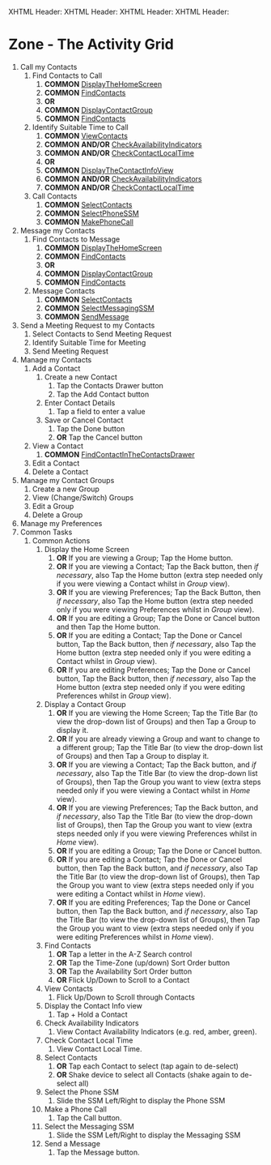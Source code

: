 XHTML Header: <script src="builder/js/jquery-1.8.1.min.js"></script>
XHTML Header: <script src="builder/js/jquery-ui-1.8.23.custom.min.js"></script>
XHTML Header: <script src="builder/js/activity-grid.js"></script>
XHTML Header: <link rel="stylesheet" type="text/css" href="builder/css/activity-grid.css" />

# Zone - The Activity Grid

1. Call my Contacts
	1. Find Contacts to Call
		1. **COMMON** [DisplayTheHomeScreen][]
		1. **COMMON** [FindContacts][]
		1. **OR**
		1. **COMMON** [DisplayContactGroup][]
		1. **COMMON** [FindContacts][]
	1. Identify Suitable Time to Call
		1. **COMMON** [ViewContacts][]
		1. **COMMON** **AND/OR** [CheckAvailabilityIndicators][]
		1. **COMMON** **AND/OR** [CheckContactLocalTime][]
		1. **OR**
		1. **COMMON** [DisplayTheContactInfoView][]
		1. **COMMON** **AND/OR** [CheckAvailabilityIndicators][]
		1. **COMMON** **AND/OR** [CheckContactLocalTime][]
	1. Call Contacts
		1. **COMMON** [SelectContacts][]
		1. **COMMON** [SelectPhoneSSM][]
		1. **COMMON** [MakePhoneCall][]
1. Message my Contacts
	1. Find Contacts to Message
		1. **COMMON** [DisplayTheHomeScreen][]
		1. **COMMON** [FindContacts][]
		1. **OR**
		1. **COMMON** [DisplayContactGroup][]
		1. **COMMON** [FindContacts][]
	1. Message Contacts
		1. **COMMON** [SelectContacts][]
		1. **COMMON** [SelectMessagingSSM][]
		1. **COMMON** [SendMessage][]
1. Send a Meeting Request to my Contacts
	1. Select Contacts to Send Meeting Request 
	1. Identify Suitable Time for Meeting
	1. Send Meeting Request
1. Manage my Contacts
	1. Add a Contact
		1. Create a new Contact
			1. Tap the Contacts Drawer button
			1. Tap the Add Contact button
		1. Enter Contact Details
			1. Tap a field to enter a value
		1. Save or Cancel Contact
			1. Tap the Done button
			1. **OR** Tap the Cancel button
	1. View a Contact
		1. **COMMON** [FindContactInTheContactsDrawer][]
	1. Edit a Contact
	1. Delete a Contact
1. Manage my Contact Groups
	1. Create a new Group
	1. View (Change/Switch) Groups
	1. Edit a Group
	1. Delete a Group
1. Manage my Preferences
1. Common Tasks
	1. Common Actions
		1. Display the Home Screen <a id="DisplayTheHomeScreen"></a>
			1. **OR** If you are viewing a Group; Tap the Home button.
			1. **OR** If you are viewing a Contact; Tap the Back button, then _if necessary_, also Tap the Home button (extra step needed only if you were viewing a Contact whilst in _Group_ view).
			1. **OR** If you are viewing Preferences; Tap the Back Button, then _if necessary_, also Tap the Home button (extra step needed only if you were viewing Preferences whilst in _Group_ view). 
			1. **OR** If you are editing a Group; Tap the Done or Cancel button and then Tap the Home button.			
			1. **OR** If you are editing a Contact; Tap the Done or Cancel button, Tap the Back button, then _if necessary_, also Tap the Home button (extra step needed only if you were editing a Contact whilst in _Group_ view). 
			1. **OR** If you are editing Preferences; Tap the Done or Cancel button, Tap the Back button, then _if necessary_, also Tap the Home button (extra step needed only if you were editing Preferences whilst in _Group_ view). 
		1. Display a Contact Group <a id="DisplayContactGroup"></a>
			1. **OR** If you are viewing the Home Screen; Tap the Title Bar (to view the drop-down list of Groups) and then Tap a Group to display it.
			1. **OR** If you are already viewing a Group and want to change to a different group; Tap the Title Bar (to view the drop-down list of Groups) and then Tap a Group to display it.
			1. **OR** If you are viewing a Contact; Tap the Back button, and _if necessary_, also Tap the Title Bar (to view the drop-down list of Groups), then Tap the Group you want to view (extra steps needed only if you were viewing a Contact whilst in _Home_ view).
			1. **OR** If you are viewing Preferences; Tap the Back button, and _if necessary_, also Tap the Title Bar (to view the drop-down list of Groups), then Tap the Group you want to view (extra steps needed only if you were viewing Preferences whilst in _Home_ view).
			1. **OR** If you are editing a Group; Tap the Done or Cancel button. 
			1. **OR** If you are editing a Contact; Tap the Done or Cancel button, then Tap the Back button, and _if necessary_, also Tap the Title Bar (to view the drop-down list of Groups), then Tap the Group you want to view (extra steps needed only if you were editing a Contact whilst in _Home_ view).
			1. **OR** If you are editing Preferences; Tap the Done or Cancel button, then Tap the Back button, and _if necessary_, also Tap the Title Bar (to view the drop-down list of Groups), then Tap the Group you want to view (extra steps needed only if you were editing Preferences whilst in _Home_ view). 
		1. Find Contacts <a id="FindContacts"></a>          	        	
			1. **OR** Tap a letter in the A-Z Search control
			1. **OR** Tap the Time-Zone (up/down) Sort Order button
			1. **OR** Tap the Availability Sort Order button
			1. **OR** Flick Up/Down to Scroll to a Contact
		1. View Contacts <a id="ViewContacts"></a>
			1. Flick Up/Down to Scroll through Contacts
		1. Display the Contact Info view <a id="DisplayTheContactInfoView"></a>
			1. Tap + Hold a Contact
		1. Check Availability Indicators <a id="CheckAvailabilityIndicators"></a>
			1. View Contact Availability Indicators (e.g. red, amber, green).
		1. Check Contact Local Time <a id="CheckContactLocalTime"></a>
			1. View Contact Local Time.
		1. Select Contacts <a id="SelectContacts"></a>
			1. **OR** Tap each Contact to select (tap again to de-select)
			1. **OR** Shake device to select all Contacts (shake again to de-select all)
		1. Select the Phone SSM <a id="SelectPhoneSSM"></a>
			1. Slide the SSM Left/Right to display the Phone SSM
		1. Make a Phone Call <a id="MakePhoneCall"></a>
			1. Tap the Call button.
		1. Select the Messaging SSM <a id="SelectMessagingSSM"></a>
			1. Slide the SSM Left/Right to display the Messaging SSM
		1. Send a Message <a id="SendMessage"></a>
			1. Tap the Message button.

[DisplayTheHomeScreen]: #DisplayTheHomeScreen "Display the Home Screen"
[DisplayContactGroup]: #DisplayContactGroup "Display a Contact Group"
[FindContacts]: #FindContacts "Find Contacts"
[ViewContacts]: #ViewContacts "View Contacts"
[SelectContacts]: #SelectContacts "Select Contacts"
[DisplayTheScratchpad]: #DisplayTheScratchpad "Display the Scratchpad"
[DisplayTheContactsDrawer]: #DisplayTheContactsDrawer "Display the Contacts Drawer"
[DisplayTheContactInfoView]: #DisplayTheContactInfoView "Display the Contact Info View"
[FindContactsOnTheScratchpad]: #FindContactsOnTheScratchpad "Find Contacts on the Scratchpad"
[SelectContactsOnTheScratchpad]: #SelectContactsOnTheScratchpad "Select Contacts on the Scratchpad"
[FindContactInTheContactsDrawer]: #FindContactInTheContactsDrawer "Find Contact in the Contacts Drawer"
[SelectContactInTheContactsDrawer]: #SelectContactInTheContactsDrawer "Select Contact in the Contacts Drawer"
[ViewContactsOnTheScratchpad]: #ViewContactsOnTheScratchpad "View Contacts on the Scratchpad"
[CheckAvailabilityIndicators]: #CheckAvailabilityIndicators "Check Availability Indicators"
[CheckContactLocalTime]: #CheckContactLocalTime "Check Contact Local Time"
[SelectPhoneSSM]: #SelectPhoneSSM "Select the Phone SSM"
[SelectMessagingSSM]: #SelectMessagingSSM "Select the Messaging SSM"
[MakePhoneCall]: #MakePhoneCall "Make Phone Call"
[SendMessage]: #SendMessage "Send a Message"